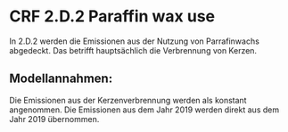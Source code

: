 # CRF 2.D.2 Paraffin wax use

In 2.D.2 werden die Emissionen aus der Nutzung von Parrafinwachs abgedeckt.
Das betrifft hauptsächlich die Verbrennung von Kerzen.

## Modellannahmen:

Die Emissionen aus der Kerzenverbrennung werden als konstant angenommen.
Die Emissionen aus dem Jahr 2019 werden direkt aus dem Jahr 2019 übernommen.


